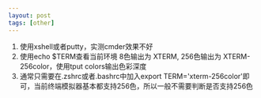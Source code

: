 ```yaml
---
layout: post
tags: [other]
---
```


1. 使用xshell或者putty，实测cmder效果不好
2. 使用echo $TERM查看当前环境 8色输出为 XTERM, 256色输出为 XTERM-256color，使用tput colors输出色彩深度
3. 通常只需要在.zshrc或者.bashrc中加入export TERM='xterm-256color'即可，当前终端模拟器基本都支持256色，所以一般不需要判断是否支持256色
